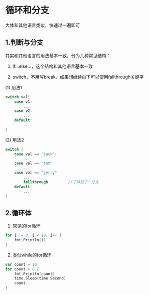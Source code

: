 # 循环和分支
大体和其他语言类似，快速过一遍即可

## 1.判断与分支
其实和其他语言的用法基本一致，分为几种常见结构：
1. if...else...，这个结构和其他语言基本一致

2. switch，不用写break，如果想继续向下可以使用fallthrough关键字

(1) 用法1
```go
switch val{
    case v1:
        ...
    case v2:
        ...
    default:
        ...
}
```
(2) 用法2
```go
switch {
    case val == "jack":
        ...
    case val == "tom"
        ...
    case val == "jerry"
        ...
        fallthrough         //下降至下一分支
    default:
        ...
}
```
## 2.循环体

1. 常见的for循环
```go
for i := 0; i < 10; i++ {
    fmt.Println(i)
}
```

2. 类似while的for循环
```go
var count = 10
for count > 0 {
    fmt.Println(count)
    time.Sleep(time.Second)
    count--
}
```